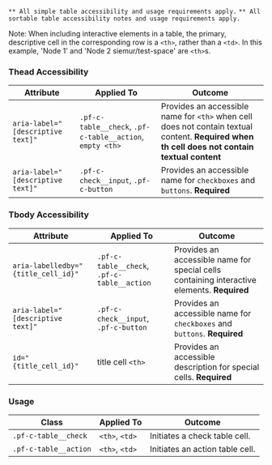 `** All simple table accessibility and usage requirements apply.`
`** All sortable table accessibility notes and usage requirements apply.`

Note: When including interactive elements in a table, the primary, descriptive cell in the corresponding row is a `<th>`, rather than a `<td>`. In this example, 'Node 1' and 'Node 2 siemur/test-space' are `<th>`s.


### Thead Accessibility
| Attribute | Applied To | Outcome |
| -- | -- | -- |
| `aria-label="[descriptive text]"` | `.pf-c-table__check`, `.pf-c-table__action`, `empty <th>` | Provides an accessible name for `<th>` when cell does not contain textual content. **Required when th cell does not contain textual content**|
| `aria-label="[descriptive text]"` | `.pf-c-check__input`, `.pf-c-button` | Provides an accessible name for `checkboxes` and `buttons`. **Required**|


### Tbody Accessibility
| Attribute | Applied To | Outcome |
| -- | -- | -- |
| `aria-labelledby="{title_cell_id}"` | `.pf-c-table__check`, `.pf-c-table__action` | Provides an accessible name for special cells containing interactive elements. **Required** |
| `aria-label="[descriptive text]"` | `.pf-c-check__input`, `.pf-c-button` | Provides an accessible name for `checkboxes` and `buttons`. **Required**|
| `id="{title_cell_id}"` | title cell `<th>` | Provides an accessible description for special cells. **Required** |


### Usage

| Class | Applied To | Outcome |
| -- | -- | -- |
| `.pf-c-table__check`                    | `<th>`, `<td>`                                              | Initiates a check table cell. |
| `.pf-c-table__action`                   | `<th>`, `<td>`                                              | Initiates an action table cell. |
